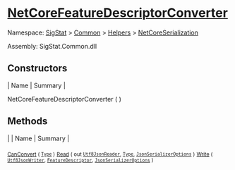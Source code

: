 # [NetCoreFeatureDescriptorConverter](./NetCoreFeatureDescriptorConverter.md)

Namespace: [SigStat]() > [Common](./../../README.md) > [Helpers](./../README.md) > [NetCoreSerialization](./README.md)

Assembly: SigStat.Common.dll


## Constructors

| Name | Summary | 

NetCoreFeatureDescriptorConverter (  )<sub></sub>


## Methods

|  | Name | Summary | 

<sub>[CanConvert](./Methods/NetCoreFeatureDescriptorConverter-100664068.md) ( [`Type`](https://docs.microsoft.com/en-us/dotnet/api/System.Type) )</sub><sub></sub>
<sub>[Read](./Methods/NetCoreFeatureDescriptorConverter-100664069.md) ( out [`Utf8JsonReader`](https://docs.microsoft.com/en-us/dotnet/api/System.Text.Json.Utf8JsonReader), [`Type`](https://docs.microsoft.com/en-us/dotnet/api/System.Type), [`JsonSerializerOptions`](https://docs.microsoft.com/en-us/dotnet/api/System.Text.Json.JsonSerializerOptions) )</sub><sub></sub>
<sub>[Write](./Methods/NetCoreFeatureDescriptorConverter-100664070.md) ( [`Utf8JsonWriter`](https://docs.microsoft.com/en-us/dotnet/api/System.Text.Json.Utf8JsonWriter), [`FeatureDescriptor`](./../../FeatureDescriptor.md), [`JsonSerializerOptions`](https://docs.microsoft.com/en-us/dotnet/api/System.Text.Json.JsonSerializerOptions) )</sub><sub></sub>


